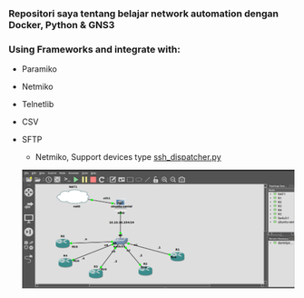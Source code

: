 ### Repositori saya tentang belajar network automation dengan Docker, Python & GNS3

### Using Frameworks and integrate with:
* Paramiko
* Netmiko
* Telnetlib
* CSV
* SFTP

  * Netmiko, Support devices type [ssh_dispatcher.py](https://github.com/ktbyers/netmiko/blob/master/netmiko/ssh_dispatcher.py)

  ![Current Result Net-automation](https://github.com/danielcristho/Net-automation/blob/main/lab1.png)

